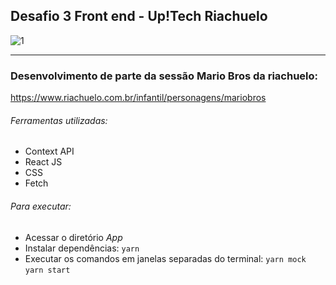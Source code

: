 ## Desafio 3 Front end - Up!Tech Riachuelo

![1](https://user-images.githubusercontent.com/29109974/123282020-88ee1800-d4e0-11eb-8ead-08295ae10cb1.png)
<br />
<hr />

### Desenvolvimento de parte da sessão Mario Bros da riachuelo:
https://www.riachuelo.com.br/infantil/personagens/mariobros

###### Ferramentas utilizadas:
- Context API
- React JS
- CSS
- Fetch

###### Para executar:
- Acessar o diretório *App*
- Instalar dependências:
  `yarn`
- Executar os comandos em janelas separadas do terminal:
`yarn mock`
`yarn start`